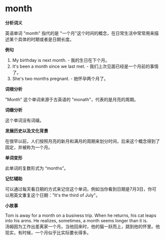 # month

**分析词义**

  

英语单词 "month" 指代的是 "一个月"这个时间的概念，在日常生活中常常用来描述某个具体的时期或者是日期长度。

  

**例句**

  

1.  My birthday is next month. - 我的生日在下个月。
2.  It's been a month since we last met. - 我们上次见面已经是一个月前的事情了。
3.  She's two months pregnant. - 她怀孕两个月了。

  

**词根分析**

  

"Month" 这个单词来源于古英语的 "monath"，代表的是月亮的周期。

  

**词缀分析**

  

这个单词没有词缀。

  

**发展历史以及文化背景**

  

在很早以前，人们按照月亮的新月和满月的周期来划分时间，后来这个概念得到了固定，并被称为一个月。

  

**单词变形**

  

此单词的复数形式为 “months”。

  

**记忆辅助**

  

可以通过每天看日期的方式来记住这个单词，例如当你看到日期是7月3日，你可以用英文重复这个日期："It's the third of July"。

  

**小故事**

  

Tom is away for a month on a business trip. When he returns, his cat leaps into his arms. He realizes, sometimes, a month seems longer than it is.  
汤姆因为工作出差离家一个月。当他回来时，他的猫一跃而上，跳到他的怀里。他现实，有时候，一个月似乎比实际要长得多。
